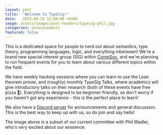 ```yaml
---
layout: post
title:  "Welcome to TypeSig!"
date:   2023-09-25 12:00:00 +0100
image: assets/images/post-headers/typesig-phil.jpg
categories: announcements
featured: false
---
```

This is a dedicated space for people to nerd out about semantics, type theory, programming languages, logic, and everything inbetween! We're a brand new special interest group (SIG) within [CompSoc][compsoc], and we're planning to run frequent events for you to learn about various different topics within the field.

We have weekly hacking sessions where you can learn to use the Lean theorem prover, and (roughly) monthly TypeSig Talks, where academics will give introductory talks on their research (both of these events have free pizza 🍕). Everything is designed to be beginner-friendly, so don't worry if you haven't got any experience - this is the perfect place to learn!

We also have a [Discord server][discord] for announcements and general discussion. This is the best way to keep up with us, so do join and say hello!

The image above is a subset of our current committee with Phil Wadler, who's very excited about our existence.


[compsoc]: https://comp-soc.com
[discord]: {{site.social.discord}}
